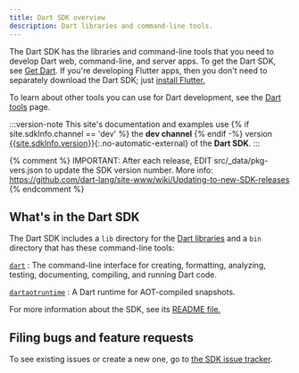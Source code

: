 ```yaml
---
title: Dart SDK overview
description: Dart libraries and command-line tools.
---
```


The Dart SDK has the libraries and command-line tools that you need to develop
Dart web, command-line, and server apps. To get the Dart SDK, see [Get Dart](/get-dart).
If you're developing Flutter apps,
then you don't need to separately download the Dart SDK; just [install Flutter.][flutter]

To learn about other tools you can use for Dart development, see
the [Dart tools](/tools) page.

:::version-note
This site's documentation and examples use
{% if site.sdkInfo.channel == 'dev' %} the **dev channel** {% endif -%}
version [{{site.sdkInfo.version}}][site SDK version]{:.no-automatic-external}
of the **Dart SDK**.
:::

{% comment %}
  IMPORTANT: After each release, EDIT src/_data/pkg-vers.json
  to update the SDK version number.
  More info: https://github.com/dart-lang/site-www/wiki/Updating-to-new-SDK-releases
{% endcomment %}

## What's in the Dart SDK

The Dart SDK includes a `lib` directory for the [Dart libraries][] and a `bin`
directory that has these command-line tools:

[`dart`](/tools/dart-tool)
: The command-line interface for creating, formatting, analyzing, testing,
  documenting, compiling, and running Dart code.
  
[`dartaotruntime`](/tools/dartaotruntime)
: A Dart runtime for AOT-compiled snapshots.

For more information about the SDK, see its
[README file.](https://github.com/dart-lang/sdk/blob/main/README.dart-sdk)

## Filing bugs and feature requests

To see existing issues or create a new one,
go to [the SDK issue tracker](https://github.com/dart-lang/sdk/issues).

[build the SDK from source]: https://github.com/dart-lang/sdk/wiki/Building
[Dart libraries]: /guides/libraries/library-tour
[flutter]: https://flutter.dev/docs/get-started/install
[site SDK version]: {{site.dart-api}}/{{site.sdkInfo.channel}}/{{site.sdkInfo.version}}/index.html
